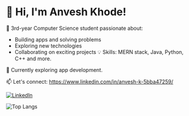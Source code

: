 
<!--
**MrSaltyFish/MrSaltyFish** is a ✨ _special_ ✨ repository because its `README.md` (this file) appears on your GitHub profile.
## Hi there 👋
Here are some ideas to get you started:

- 🔭 I’m currently working on ...
- 🌱 I’m currently learning ...
- 👯 I’m looking to collaborate on ...
- 🤔 I’m looking for help with ...
- 💬 Ask me about ...
- 📫 How to reach me: ...
- 😄 Pronouns: ...
- ⚡ Fun fact: ...
-->
# 👋 Hi, I'm Anvesh Khode!
🚀 3rd-year Computer Science student passionate about:
- Building apps and solving problems
- Exploring new technologies
- Collaborating on exciting projects
💡 Skills: MERN stack, Java, Python, C++ and more.

🌱 Currently exploring app development.

📫 Let's connect: https://www.linkedin.com/in/anvesh-k-5bba47259/

[![LinkedIn](https://img.shields.io/badge/LinkedIn-Connect-blue?style=for-the-badge&logo=linkedin)]([https://www.linkedin.com/in/your-linkedin-profile](https://www.linkedin.com/in/anvesh-k-5bba47259/))


![Top Langs](https://github-readme-stats.vercel.app/api/top-langs/?username=MrSaltyFish&layout=compact&theme=radical)

<!-- [![MrSaltyFish's GitHub stats](https://github-readme-stats.vercel.app/api?username=MrSaltyFish)](https://github.com/MrSaltyFish/github-readme-stats) -->

